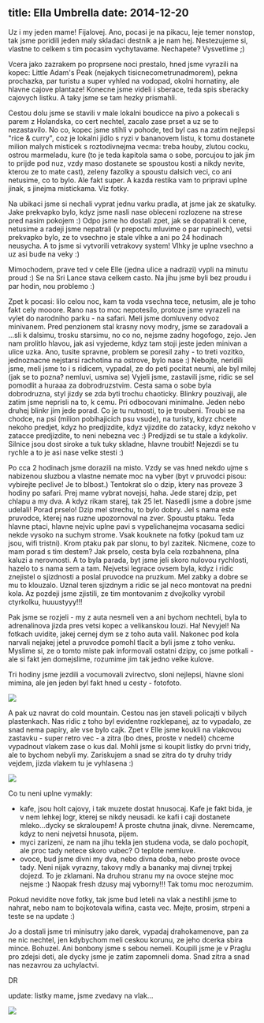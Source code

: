 title: Ella Umbrella
date: 2014-12-20
---

Uz i my jeden mame! Fijalovej. Ano, pocasi je na pikacu, leje temer nonstop, tak jsme poridili jeden maly skladaci destnik a je nam hej. Nestezujeme si, vlastne to celkem s tim pocasim vychytavame. Nechapete? Vysvetlime ;)

Vcera jako zazrakem po proprsene noci prestalo, hned jsme vyrazili na kopec: Little Adam's Peak (nejakych tisicnecometrunadmorem), pekna prochazka, par turistu a super vyhled na vodopad, okolni hornatiny, ale hlavne cajove plantaze! Konecne jsme videli i sberace, teda spis sberacky cajovych listku. A taky jsme se tam hezky prismahli.

Cestou dolu jsme se stavili v male lokalni boudicce na pivo a pokecali s parem z Holandska, co cert nechtel, zacalo zase prset a uz se to nezastavilo. No co, kopec jsme stihli v pohode, ted byl cas na zatim nejlepsi "rice & curry", coz je lokalni jidlo s ryzi v bananovem listu, k tomu dostanete milion malych misticek s roztodivnejma vecma: treba houby, zlutou cocku, ostrou marmeladu, kure (to je teda kapitola sama o sobe, porcujou to jak jim to prijde pod nuz, vzdy maso dostanete se spoustou kosti a nikdy nevite, kterou ze to mate cast), zeleny fazolky a spoustu dalsich veci, co ani netusime, co to bylo. Ale fakt super. A kazda restika vam to pripravi uplne jinak, s jinejma mistickama. Viz fotky.

Na ubikaci jsme si nechali vyprat jednu varku pradla, at jsme jak ze skatulky. Jake prekvapko bylo, kdyz jsme nasli nase obleceni rozlozene na strese pred nasim pokojem :) Odpo jsme ho dostali zpet, jak se dopatrali k cene, netusime a radeji jsme nepatrali (v prepoctu mluvime o par rupinech), vetsi prekvapko bylo, ze to vsechno je stale vlhke a ani po 24 hodinach neusycha. A to jsme si vytvorili vetrakovy system! Vlhky je uplne vsechno a uz asi bude na veky :)

Mimochodem, prave ted v cele Elle (jedna ulice a nadrazi) vypli na minutu proud :) Se na Sri Lance stava celkem casto. Na jihu jsme byli bez proudu i par hodin, nou problemo :)

Zpet k pocasi: lilo celou noc, kam ta voda vsechna tece, netusim, ale je toho fakt cely mooore. Rano nas to moc nepotesilo, protoze jsme vyrazeli na vylet do narodniho parku - na safari. Meli jsme domluveny odvoz minivanem. Pred penzionem stal krasny novy modry, jsme se zaradovali a ...sli k dalsimu, trosku starsimu, no co no, nejsme zadny hogofogo, zejo. Jen nam prolitlo hlavou, jak asi vyjedeme, kdyz tam stoji jeste jeden minivan a ulice uzka. Ano, tusite spravne, problem se poresil zahy - to treti vozitko, jednoznacne nejstarsi rachotina na ostrove, bylo nase :) Nebojte, neridili jsme, meli jsme to i s ridicem, vypadal, ze do peti pocitat neumi, ale byl milej (jak se to pozna? nemluvi, usmiva se) Vyjeli jsme, zastavili jsme, ridic se sel pomodlit a huraaa za dobrodruzstvim. Cesta sama o sobe byla dobrodruzna, styl jizdy se zda byti trochu chaoticky. Blinkry pouzivaji, ale zatim jsme neprisli na to, k cemu. Pri odbocovani minimalne. Jeden nebo druhej blinkr jim jede porad. Co je tu nutnosti, to je troubeni. Troubi se na chodce, na psi (milion pobihajicich psu vsude), na turisty, kdyz chcete nekoho predjet, kdyz ho predjizdite, kdyz vjizdite do zatacky, kdyz nekoho v zatacce predjizdite, to neni nebezna vec :) Predjizdi se tu stale a kdykoliv. Silnice jsou dost siroke a tuk tuky skladne, hlavne troubit! Nejezdi se tu rychle a to je asi nase velke stesti :)

Po cca 2 hodinach jsme dorazili na misto. Vzdy se vas hned nekdo ujme s nabizenou sluzbou a vlastne nemate moc na vyber (byt v pruvodci pisou: vybirejte peclive! Je to blbost.) Tentokrat slo o dzip, ktery nas proveze 3 hodiny po safari. Prej mame vybrat novejsi, haha. Jede starej dzip, pet chlapu a my dva. A kdyz rikam starej, tak 25 let. Nasedli jsme a dobre jsme udelali! Porad prselo! Dzip mel strechu, to bylo dobry. Jel s nama este pruvodce, kterej nas ruzne upozornoval na zver. Spoustu ptaku. Teda hlavne ptaci, hlavne nejvic uplne pavi s vypelichanejma vocasama sedici nekde vysoko na suchym strome. Vsak kouknete na fotky (pokud tam uz jsou, wifi tristni). Krom ptaku pak par slonu, to byl zazitek. Nicmene, coze to mam porad s tim destem? Jak prselo, cesta byla cela rozbahnena, plna kaluzi a nerovnosti. A to byla parada, byt jsme jeli skoro nulovou rychlosti, hazelo to s nama sem a tam. Nejvetsi legrace ovsem byla, kdyz i ridic znejistel o sjizdnosti a poslal pruvodce na pruzkum. Mel zabky a dobre se mu to klouzalo. Uznal teren sjizdnym a ridic se jal neco montovat na predni kola. Az pozdeji jsme zjistili, ze tim montovanim z dvojkolky vyrobil ctyrkolku, huuustyyy!!!

Pak jsme se rozjeli - my z auta nesmeli ven a ani bychom nechteli, byla to adrenalinova jizda pres vetsi kopec a velikanskou louzi. Ha! Nevyjel! Na fotkach uvidite, jakej cernej dym se z toho auta valil. Nakonec pod kola narvali nejakej jetel a pruvodce pomohl tlacit a byli jsme z toho venku. Myslime si, ze o tomto miste pak informovali ostatni dzipy, co jsme potkali - ale si fakt jen domejslime, rozumime jim tak jedno velke kulove.

Tri hodiny jsme jezdili a vocumovali zvirectvo, sloni nejlepsi, hlavne sloni mimina, ale jen jeden byl fakt hned u cesty - fotofoto.

![](/gallery/original/20141221_033919_image.jpg)

A pak uz navrat do cold mountain. Cestou nas jen staveli policajti v bilych plastenkach. Nas ridic z toho byl evidentne rozklepanej, az to vypadalo, ze snad nema papiry, ale vse bylo cajk. Zpet v Elle jsme koukli na vlakovou zastavku - super retro vec - a zitra (bo dnes, proste v nedeli) chceme vypadnout vlakem zase o kus dal. Mohli jsme si koupit listky do prvni tridy, ale to bychom nebyli my. Zariskujem a snad se zitra do ty druhy tridy vejdem, jizda vlakem tu je vyhlasena :)

![](/gallery/original/20141221_043801_image.jpg)

Co tu neni uplne vymakly:

+ kafe, jsou holt cajovy, i tak muzete dostat hnusocaj. Kafe je fakt bida, je v nem lehkej logr, kterej se nikdy neusadi. ke kafi i caji dostanete mleko...dycky se skraloupem! A proste chutna jinak, divne. Neremcame, kdyz to neni nejvetsi hnusota, pijem.
+ myci zarizeni, ze nam na jihu tekla jen studena voda, se dalo pochopit, ale proc tady netece skoro vubec? O teplote nemluve.
+ ovoce, bud jsme divni my dva, nebo divna doba, nebo proste ovoce tady. Neni nijak vyrazny, takovy mdly a bananky maj divnej trpkej dojezd. To je zklamani. Na druhou stranu my na ovoce stejne moc nejsme :) Naopak fresh dzusy maj vyborny!!! Tak tomu moc nerozumim.

Pokud nevidite nove fotky, tak jsme bud leteli na vlak a nestihli jsme to nahrat, nebo nam to bojkotovala wifina, casta vec. Mejte, prosim, strpeni a teste se na update :)

Jo a dostali jsme tri minisutry jako darek, vypadaj drahokamenove, pan za ne nic nechtel, jen kdybychom meli ceskou korunu, ze jeho dcerka sbira mince. Bohuzel. Ani bonbony jsme s sebou nemeli. Koupili jsme je v Praglu pro zdejsi deti, ale dycky jsme je zatim zapomneli doma. Snad zitra a snad nas nezavrou za uchylactvi.

DR

update: listky mame, jsme zvedavy na vlak...

![](/gallery/original/20141221_043702_image.jpg)
